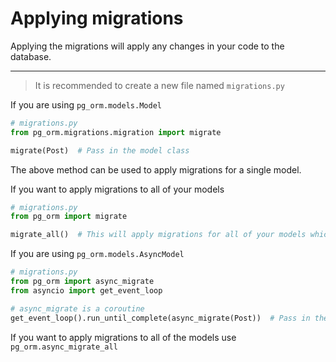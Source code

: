 # Applying migrations

Applying the migrations will apply any changes in your code to the database.

----

> It is recommended to create a new file named `migrations.py`

If you are using `pg_orm.models.Model`

```python
# migrations.py
from pg_orm.migrations.migration import migrate

migrate(Post)  # Pass in the model class
```

The above method can be used to apply migrations for a single model.

If you want to apply migrations to all of your models

```python
# migrations.py
from pg_orm import migrate

migrate_all()  # This will apply migrations for all of your models which subclass this class
```

If you are using `pg_orm.models.AsyncModel`

```python
# migrations.py
from pg_orm import async_migrate
from asyncio import get_event_loop

# async_migrate is a coroutine
get_event_loop().run_until_complete(async_migrate(Post))  # Pass in the model class
```

If you want to apply migrations to all of the models use `pg_orm.async_migrate_all`
